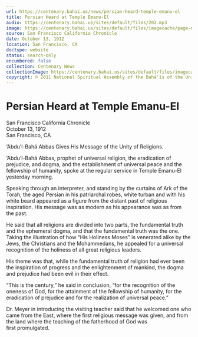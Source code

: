 ```yaml
---
url: https://centenary.bahai.us/news/persian-heard-temple-emanu-el
title: Persian Heard at Temple Emanu-El
audio: https://centenary.bahai.us/sites/default/files/202.mp3
image: https://centenary.bahai.us/sites/default/files/imagecache/page-main-image/images/press_clippings/10-13-1912%20SFO%20Chronicle%20-%20Persian%20Heard%20at%20Temple%20Emanu-El.png
source: San Francisco California Chronicle
date: October 13, 1912
location: San Francisco, CA
doctype: website
status: search-only
encumbered: false
collection: Centenary News
collectionImage: https://centenary.bahai.us/sites/default/files/imagecache/theme-image/main_image/abdulbaha-overview-small_0.jpg
copyright: © 2011 National Spiritual Assembly of the Bahá’ís of the United States
---
```



# Persian Heard at Temple Emanu-El

San Francisco California Chronicle  
October 13, 1912  
San Francisco, CA  



‘Abdu’l-Bahá Abbas Gives His Message of the Unity of Religions.

‘Abdu’l-Bahá Abbas, prophet of universal religion, the eradication of prejudice, and dogma, and the establishment of universal peace and the fellowship of humanity, spoke at the regular service in Temple Emanu-El yesterday morning.

Speaking through an interpreter, and standing by the curtains of Ark of the Torah, the aged Persian in his patriarchal robes, white turban and with his white beard appeared as a figure from the distant past of religious inspiration. His message was as modern as his appearance was as from the past.

He said that all religions are divided into two parts, the fundamental truth and the ephemeral dogma, and that the fundamental truth was the one. Taking the illustration of how “His Holiness Moses” is venerated alike by the Jews, the Christians and the Mohammedans, he appealed for a universal recognition of the holiness of all great religious leaders.

His theme was that, while the fundamental truth of religion had ever been the inspiration of progress and the enlightenment of mankind, the dogma and prejudice had been evil in their effect.

“This is the century,” he said in conclusion, “for the recognition of the oneness of God, for the attainment of the fellowship of humanity, for the eradication of prejudice and for the realization of universal peace.”

Dr. Meyer in introducing the visiting teacher said that he welcomed one who came from the East, where the first religious message was given, and from the land where the teaching of the fatherhood of God was first promulgated.